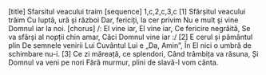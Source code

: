 [title] Sfarsitul veacului traim
[sequence] 1,c,2,c,3,c
[1]
Sfârșitul veacului trăim
Cu luptă, ură și război
Dar, fericiți, la cer privim
Nu e mult și vine Domnul iar la noi.
[chorus]
/: El vine iar, El vine iar,
Ce fericire negrăită,
Se va sfârși al nopții chin amar,
Căci Domnul vine iar :/
[2]
E cerul și pământul plin
De semnele venirii Lui
Cuvântul Lui e „Da, Amin”,
În El nici o umbră de schimbare nu-i.
[3]
Ce zi măreață, ce splendori,
Când trâmbița va răsuna,
Și Domnul va veni pe nori
Fără murmur, plini de slavă-I vom cânta.

